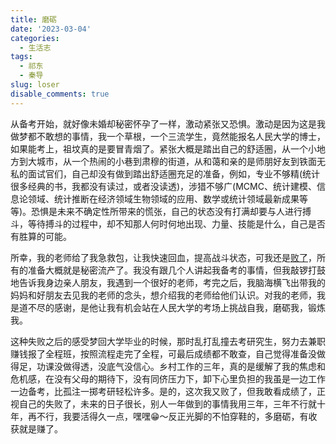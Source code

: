 ```yaml
---
title: 磨砺
date: '2023-03-04'
categories:
  - 生活志
tags:
  - 祁东
  - 秦导
slug: loser
disable_comments: true
---
```


从备考开始，就好像未婚却秘密怀孕了一样，激动紧张又恐惧。激动是因为这是我做梦都不敢想的事情，我一个草根，一个三流学生，竟然能报名人民大学的博士，如果能考上，祖坟真的是要冒青烟了。紧张大概是踏出自己的舒适圈，从一个小地方到大城市，从一个热闹的小巷到肃穆的街道，从和蔼和亲的是师朋好友到铁面无私的面试官们，自己却没有做到踏出舒适圈充足的准备，例如，专业不够精(统计很多经典的书，我都没有读过，或者没读透)，涉猎不够广(MCMC、统计建模、信息论领域、统计推断在经济领域生物领域的应用、数学或统计领域最新成果等等)。恐惧是未来不确定性所带来的慌张，自己的状态没有打满却要与人进行搏斗，等待搏斗的过程中，却不知那人何时何地出现、力量、技能是什么，自己是否有胜算的可能。

所幸，我的老师给了我急救包，让我快速回血，提高战斗状态，可我还是[败了](http://stat.ruc.edu.cn/tzgg/c0a5d6b2eeef4b56bb5d6f1658341a8e.htm)，所有的准备大概就是秘密流产了。我没有跟几个人讲起我备考的事情，但我敲锣打鼓地告诉我身边亲人朋友，我遇到一个很好的老师，考完之后，我脑海横飞出带我的妈妈和好朋友去见我的老师的念头，想介绍我的老师给他们认识。对我的老师，我是道不尽的感谢，是他让我有机会站在人民大学的考场上挑战自我，磨砺我，锻炼我。

这种失败之后的感受梦回大学毕业的时候，那时乱打乱撞去考研究生，努力去兼职赚钱报了全程班，按照流程走完了全程，可最后成绩都不敢查，自己觉得准备没做得足，功课没做得透，没底气没信心。乡村工作的三年，真的是缓解了我的焦虑和危机感，在没有父母的期待下，没有同侪压力下，卸下心里负担的我虽是一边工作一边备考，比孤注一掷考研轻松许多。是的，这次我又败了，但我敢看成绩了，正视自己的失败了，未来的日子很长，别人一年做到的事情我用三年，三年不行就十年，再不行，我要活得久一点，嘿嘿😁～反正光脚的不怕穿鞋的，多磨砺，有收获就是赚了。

